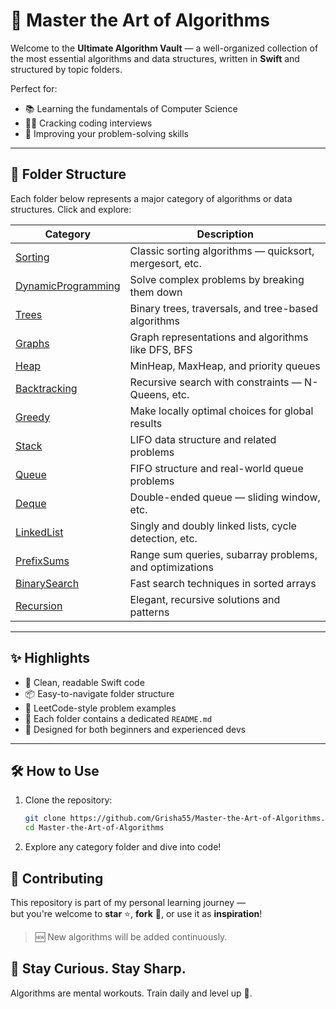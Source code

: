 # 🧠 Master the Art of Algorithms

Welcome to the **Ultimate Algorithm Vault** — a well-organized collection of the most essential algorithms and data structures, written in **Swift** and structured by topic folders.

Perfect for:
- 📚 Learning the fundamentals of Computer Science
- 🧑‍💻 Cracking coding interviews
- 🧠 Improving your problem-solving skills

---

## 📁 Folder Structure

Each folder below represents a major category of algorithms or data structures. Click and explore:

| Category | Description |
|----------|-------------|
| [Sorting](./Sorting-Algorithms) | Classic sorting algorithms — quicksort, mergesort, etc. |
| [DynamicProgramming](./DynamicProgramming) | Solve complex problems by breaking them down |
| [Trees](./Trees) | Binary trees, traversals, and tree-based algorithms |
| [Graphs](./Graphs) | Graph representations and algorithms like DFS, BFS |
| [Heap](./Heap) | MinHeap, MaxHeap, and priority queues |
| [Backtracking](./Backtracking) | Recursive search with constraints — N-Queens, etc. |
| [Greedy](./Greedy) | Make locally optimal choices for global results |
| [Stack](./Stack) | LIFO data structure and related problems |
| [Queue](./Queue) | FIFO structure and real-world queue problems |
| [Deque](./Deque) | Double-ended queue — sliding window, etc. |
| [LinkedList](./LinkedList) | Singly and doubly linked lists, cycle detection, etc. |
| [PrefixSums](./PrefixSums) | Range sum queries, subarray problems, and optimizations |
| [BinarySearch](./BinarySearch) | Fast search techniques in sorted arrays |
| [Recursion](./Recursion) | Elegant, recursive solutions and patterns |

---

## ✨ Highlights

- 🧼 Clean, readable Swift code
- 📦 Easy-to-navigate folder structure
- 🧩 LeetCode-style problem examples
- 📘 Each folder contains a dedicated `README.md`
- 🧠 Designed for both beginners and experienced devs

---

## 🛠️ How to Use

1. Clone the repository:
   ```bash
   git clone https://github.com/Grisha55/Master-the-Art-of-Algorithms.git
   cd Master-the-Art-of-Algorithms
2. Explore any category folder and dive into code!

## 🌱 Contributing

This repository is part of my personal learning journey —  
but you're welcome to **star** ⭐, **fork** 🍴, or use it as **inspiration**!

> 🆕 New algorithms will be added continuously.


## 🌟 Stay Curious. Stay Sharp.  

Algorithms are mental workouts. Train daily and level up 💪.


